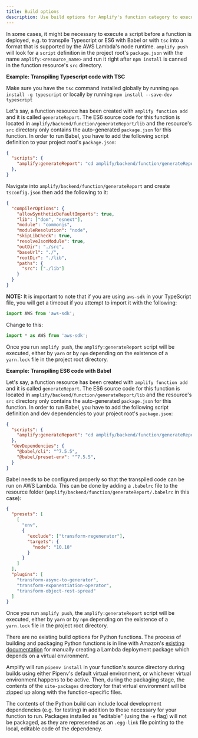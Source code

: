 ```yaml
---
title: Build options
description: Use build options for Amplify's function category to execute a script before a function is deployed, e.g. to transpile Typescript or ES6 with Babel into a format that is supported by the AWS Lambda's node runtime.
---
```


<amplify-block-switcher>

<amplify-block name="NodeJS">

In some cases, it might be necessary to execute a script before a function is deployed, e.g. to transpile Typescript or ES6 with Babel or with `tsc` into a format that is supported by the AWS Lambda's node runtime. `amplify push` will look for a `script` definition in the project root's `package.json` with the name `amplify:<resource_name>` and run it right after `npm install` is canned in the function resource's `src` directory.

**Example: Transpiling Typescript code with TSC**

Make sure you have the `tsc` command installed globally by running `npm install -g typescript` or locally by running `npm install --save-dev typescript`

Let's say, a function resource has been created with `amplify function add` and it is called `generateReport`. The ES6 source code for this function is located in `amplify/backend/function/generateReport/lib` and the resource's `src` directory only contains the auto-generated `package.json` for this function. In order to run Babel, you have to add the following script definition to your project root's `package.json`:

```json
{
  "scripts": {
    "amplify:generateReport": "cd amplify/backend/function/generateReport && tsc -p ./tsconfig.json && cd -"
  },
}
```

Navigate into `amplify/backend/function/generateReport` and create `tsconfig.json` then add the following to it:

<!-- // spell-checker: disable -->
```json
{
  "compilerOptions": {
    "allowSyntheticDefaultImports": true,
    "lib": ["dom", "esnext"],
    "module": "commonjs",
    "moduleResolution": "node",
    "skipLibCheck": true,
    "resolveJsonModule": true,
    "outDir": "./src",
    "baseUrl": "./",
    "rootDir": "./lib",
    "paths": {
      "src": ["./lib"]
    }
  }
}
```

<!-- // spell-checker: enable -->

**NOTE:** It is important to note that if you are using `aws-sdk` in your TypeScript file, you will get a timeout if you attempt to import it with the following:
```js
import AWS from 'aws-sdk';
```
Change to this:
```js
import * as AWS from 'aws-sdk';
```

Once you run `amplify push`, the `amplify:generateReport` script will be executed, either by `yarn` or by `npm` depending on the existence of a `yarn.lock` file in the project root directory.

**Example: Transpiling ES6 code with Babel**

Let's say, a function resource has been created with `amplify function add` and it is called `generateReport`. The ES6 source code for this function is located in `amplify/backend/function/generateReport/lib` and the resource's `src` directory only contains the auto-generated `package.json` for this function. In order to run Babel, you have to add the following script definition and dev dependencies to your project root's `package.json`:

```json
{
  "scripts": {
    "amplify:generateReport": "cd amplify/backend/function/generateReport && babel lib -d src && cd -"
  },
  "devDependencies": {
    "@babel/cli": "^7.5.5",
    "@babel/preset-env": "^7.5.5",
  }
}
```

Babel needs to be configured properly so that the transpiled code can be run on AWS Lambda. This can be done by adding a `.babelrc` file to the resource folder (`amplify/backend/function/generateReport/.babelrc` in this case):

```json
{
  "presets": [
    [
      "env",
      {
        "exclude": ["transform-regenerator"],
        "targets": {
          "node": "10.18"
        }
      }
    ]
  ],
  "plugins": [
    "transform-async-to-generator",
    "transform-exponentiation-operator",
    "transform-object-rest-spread"
  ]
}
```

Once you run `amplify push`, the `amplify:generateReport` script will be executed, either by `yarn` or by `npm` depending on the existence of a `yarn.lock` file in the project root directory.

</amplify-block>

<amplify-block name="Python">

There are no existing build options for Python functions. The process of building and packaging Python functions is in line with Amazon's [existing documentation](https://docs.aws.amazon.com/lambda/latest/dg/python-package.html#python-package-venv) for manually creating a Lambda deployment package which depends on a virtual environment.

Amplify will run `pipenv install` in your function's source directory during builds using either Pipenv's default virtual environment, or whichever virtual environment happens to be active. Then, during the packaging stage, the contents of the `site-packages` directory for that virtual environment will be zipped up along with the function-specific files.

The contents of the Python build can include local development dependencies (e.g. for testing) in addition to those necessary for your function to run. Packages installed as "editable" (using the `-e` flag) will not be  packaged, as they are represented as an `.egg-link` file pointing to the local, editable code of the dependency.

</amplify-block>

</amplify-block-switcher>
